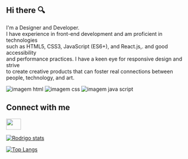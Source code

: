 ## Hi there 🔍

I'm a Designer and Developer.<br>
I have experience in front-end development and am proficient in technologies<br> 
such as HTML5, CSS3, JavaScript (ES6+), and React.js,. and good accessibility<br>
and performance practices.
I have a keen eye for responsive design and strive 
<br>to create creative products that can foster real 
connections between people, technology, and art.

<img src="https://img.shields.io/badge/HTML5-E34F26?style=for-the-badge&logo=html5&logoColor=white" alt="imagem html"/>
<img src="https://img.shields.io/badge/CSS3-1572B6?style=for-the-badge&logo=css3&logoColor=white" alt="imagem css"/>
<img src="https://img.shields.io/badge/JavaScript-323330?style=for-the-badge&logo=javascript&logoColor=F7DF1E" alt="imagem java script"/>

## Connect with me  

<a href="https://www.linkedin.com/in/rodrigo-de-deus-46028273/"> <img align="center" src="https://cdn.jsdelivr.net/npm/simple-icons@3.0.1/icons/linkedin.svg" alt="" height="30" width="40" /></a>

[![Rodrigo stats](https://github-readme-stats.vercel.app/api?username=rodrigo-rsgod)](https://github.com/anuraghazra/github-readme-stats)

[![Top Langs](https://github-readme-stats.vercel.app/api/top-langs/?username=rodrigo-rsgod)](https://github.com/anuraghazra/github-readme-stats)
